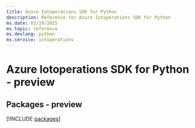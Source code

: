 ```yaml
---
title: Azure Iotoperations SDK for Python
description: Reference for Azure Iotoperations SDK for Python
ms.date: 03/19/2025
ms.topic: reference
ms.devlang: python
ms.service: iotoperations
---
```

# Azure Iotoperations SDK for Python - preview
## Packages - preview
[!INCLUDE [packages](iotoperations-index.md)]